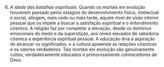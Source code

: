 ﻿6. *A idade das batalhas espirituais.* Quando os mortais em evolução houverem passado pelos estágios do desenvolvimento físico, intelectual e social, atingem, mais cedo ou mais tarde, aquele nível de visão interior pessoal que os impele a buscar a satisfação espiritual e o entendimento cósmico. A religião faz por completar a elevação, desde os domínios emocionais do medo e da superstição, aos níveis elevados de sabedoria cósmica e experiência espiritual pessoal. A educação leva à aspiração de alcançar os significados, e a cultura apreende as relações cósmicas e os valores verdadeiros. Tais mortais em evolução são genuinamente cultos, verdadeiramente educados e primorosamente conhecedores de Deus.